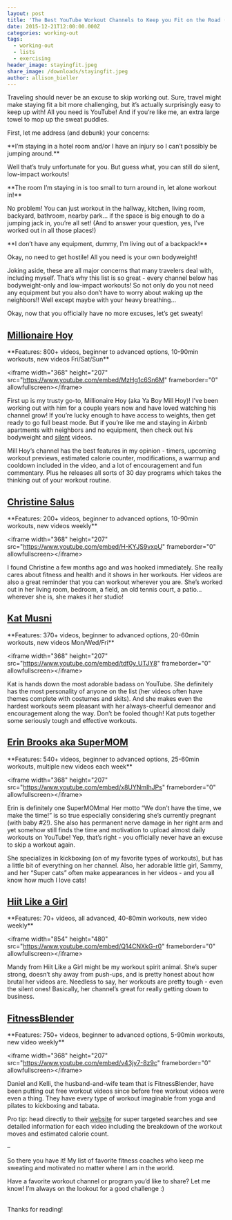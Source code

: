```yaml
---
layout: post
title: 'The Best YouTube Workout Channels to Keep you Fit on the Road (or Anywhere!)'
date: 2015-12-21T12:00:00.000Z
categories: working-out
tags:
  - working-out
  - lists
  - exercising
header_image: stayingfit.jpeg
share_image: /downloads/stayingfit.jpeg
author: allison_bieller
---
```



Traveling should never be an excuse to skip working out. Sure, travel might make staying fit a bit more challenging, but it’s actually surprisingly easy to keep up with! All you need is YouTube! And if you’re like me, an extra large towel to mop up the sweat puddles.

First, let me address (and debunk) your concerns:

\*\*I’m staying in a hotel room and/or I have an injury so I can’t possibly be jumping around.\*\*

Well that’s truly unfortunate for you. But guess what, you can still do silent, low-impact workouts!

\*\*The room I’m staying in is too small to turn around in, let alone workout in!\*\*

No problem! You can just workout in the hallway, kitchen, living room, backyard, bathroom, nearby park… if the space is big enough to do a jumping jack in, you’re all set! (And to answer your question, yes, I’ve worked out in all those places!)

\*\*I don’t have any equipment, dummy, I’m living out of a backpack!\*\*

Okay, no need to get hostile! All you need is your own bodyweight!

Joking aside, these are all major concerns that many travelers deal with, including myself. That’s why this list is so great - every channel below has bodyweight-only and low-impact workouts! So not only do you not need any equipment but you also don’t have to worry about waking up the neighbors!! Well except maybe with your heavy breathing…

Okay, now that you officially have no more excuses, let’s get sweaty!

## [Millionaire Hoy](https://www.youtube.com/c/yaboymillhoy)

\*\*Features: 800+ videos, beginner to advanced options, 10-90min workouts, new videos Fri/Sat/Sun\*\*

&lt;iframe width="368" height="207" src="https://www.youtube.com/embed/MzHg1c6Sn6M" frameborder="0" allowfullscreen&gt;&lt;/iframe&gt;

First up is my trusty go-to, Millionaire Hoy (aka Ya Boy Mill Hoy)! I’ve been working out with him for a couple years now and have loved watching his channel grow! If you’re lucky enough to have access to weights, then get ready to go full beast mode. But if you’re like me and staying in Airbnb apartments with neighbors and no equipment, then check out his bodyweight and [silent](https://www.youtube.com/playlist?list=PLLErTVW5MWNsBum5z9sGAlK0iItPPLqg3) videos.

Mill Hoy’s channel has the best features in my opinion - timers, upcoming workout previews, estimated calorie counter, modifications, a warmup and cooldown included in the video, and a lot of encouragement and fun commentary. Plus he releases all sorts of 30 day programs which takes the thinking out of your workout routine.

## [Christine Salus](https://www.youtube.com/channel/UCQ-FEQdGiUY5fHHfRyMl-ew)

\*\*Features: 200+ videos, beginner to advanced options, 10-90min workouts, new videos weekly\*\*

&lt;iframe width="368" height="207" src="https://www.youtube.com/embed/H-KYJS9vxpU" frameborder="0" allowfullscreen&gt;&lt;/iframe&gt;

I found Christine a few months ago and was hooked immediately. She really cares about fitness and health and it shows in her workouts. Her videos are also a great reminder that you can workout wherever you are. She’s worked out in her living room, bedroom, a field, an old tennis court, a patio…wherever she is, she makes it her studio!

## [Kat Musni](https://www.youtube.com/c/katmusni/featured)

\*\*Features: 370+ videos, beginner to advanced options, 20-60min workouts, new videos Mon/Wed/Fri\*\*

&lt;iframe width="368" height="207" src="https://www.youtube.com/embed/tdf0y_UTJY8" frameborder="0" allowfullscreen&gt;&lt;/iframe&gt;

Kat is hands down the most adorable badass on YouTube. She definitely has the most personality of anyone on the list (her videos often have themes complete with costumes and skits). And she makes even the hardest workouts seem pleasant with her always-cheerful demeanor and encouragement along the way. Don’t be fooled though! Kat puts together some seriously tough and effective workouts.

## [Erin Brooks aka SuperMOM](https://www.youtube.com/channel/UCS6v40p1MU3X9PFYUn_c_Lg)

\*\*Features: 540+ videos, beginner to advanced options, 25-60min workouts, multiple new videos each week\*\*

&lt;iframe width="368" height="207" src="https://www.youtube.com/embed/x8UYNmIhJPs" frameborder="0" allowfullscreen&gt;&lt;/iframe&gt;

Erin is definitely one SuperMOMma! Her motto “We don’t have the time, we make the time!” is so true especially considering she’s currently pregnant (with baby #2!). She also has permanent nerve damage in her right arm and yet somehow still finds the time and motivation to upload almost daily workouts on YouTube! Yep, that’s right - you officially never have an excuse to skip a workout again.

She specializes in kickboxing (on of my favorite types of workouts), but has a little bit of everything on her channel. Also, her adorable little girl, Sammy, and her “Super cats” often make appearances in her videos - and you all know how much I love cats!

## [Hiit Like a Girl](https://www.youtube.com/channel/UCKNtgPlQsya6tbpQWZHha-g)

\*\*Features: 70+ videos, all advanced, 40-80min workouts, new video weekly\*\*

&lt;iframe width="854" height="480" src="https://www.youtube.com/embed/Q14CNXkG-r0" frameborder="0" allowfullscreen&gt;&lt;/iframe&gt;

Mandy from Hiit Like a Girl might be my workout spirit animal. She’s super strong, doesn’t shy away from push-ups, and is pretty honest about how brutal her videos are. Needless to say, her workouts are pretty tough - even the silent ones! Basically, her channel’s great for really getting down to business.

## [FitnessBlender](https://www.youtube.com/channel/UCiP6wD_tYlYLYh3agzbByWQ)

\*\*Features: 750+ videos, beginner to advanced options, 5-90min workouts, new video weekly\*\*

&lt;iframe width="368" height="207" src="https://www.youtube.com/embed/v43jy7-8z9c" frameborder="0" allowfullscreen&gt;&lt;/iframe&gt;

Daniel and Kelli, the husband-and-wife team that is FitnessBlender, have been putting out free workout videos since before free workout videos were even a thing. They have every type of workout imaginable from yoga and pilates to kickboxing and tabata.

Pro tip: head directly to their [website](https://www.fitnessblender.com/videos) for super targeted searches and see detailed information for each video including the breakdown of the workout moves and estimated calorie count.

–

So there you have it! My list of favorite fitness coaches who keep me sweating and motivated no matter where I am in the world.

Have a favorite workout channel or program you’d like to share? Let me know! I’m always on the lookout for a good challenge :)

<br>Thanks for reading!